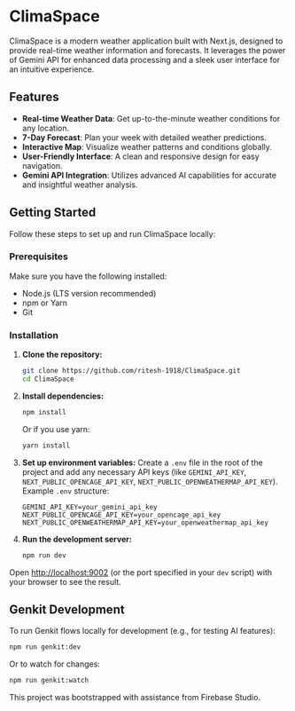 # ClimaSpace

ClimaSpace is a modern weather application built with Next.js, designed to provide real-time weather information and forecasts. It leverages the power of Gemini API for enhanced data processing and a sleek user interface for an intuitive experience.

## Features

- **Real-time Weather Data**: Get up-to-the-minute weather conditions for any location.
- **7-Day Forecast**: Plan your week with detailed weather predictions.
- **Interactive Map**: Visualize weather patterns and conditions globally.
- **User-Friendly Interface**: A clean and responsive design for easy navigation.
- **Gemini API Integration**: Utilizes advanced AI capabilities for accurate and insightful weather analysis.

## Getting Started

Follow these steps to set up and run ClimaSpace locally:

### Prerequisites

Make sure you have the following installed:

- Node.js (LTS version recommended)
- npm or Yarn
- Git

### Installation

1. **Clone the repository:**

   ```bash
   git clone https://github.com/ritesh-1918/ClimaSpace.git
   cd ClimaSpace
   ```

2.  **Install dependencies:**
    ```bash
    npm install
    ```
    Or if you use yarn:
    ```bash
    yarn install
    ```

3.  **Set up environment variables:**
    Create a `.env` file in the root of the project and add any necessary API keys (like `GEMINI_API_KEY`, `NEXT_PUBLIC_OPENCAGE_API_KEY`, `NEXT_PUBLIC_OPENWEATHERMAP_API_KEY`).
    Example `.env` structure:
    ```
    GEMINI_API_KEY=your_gemini_api_key
    NEXT_PUBLIC_OPENCAGE_API_KEY=your_opencage_api_key
    NEXT_PUBLIC_OPENWEATHERMAP_API_KEY=your_openweathermap_api_key
    ```

4.  **Run the development server:**
    ```bash
    npm run dev
    ```

Open [http://localhost:9002](http://localhost:9002) (or the port specified in your `dev` script) with your browser to see the result.

## Genkit Development

To run Genkit flows locally for development (e.g., for testing AI features):
```bash
npm run genkit:dev
```
Or to watch for changes:
```bash
npm run genkit:watch
```

This project was bootstrapped with assistance from Firebase Studio.